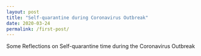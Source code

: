 ```yaml
---
layout: post
title: "Self-quarantine during Coronavirus Outbreak"
date: 2020-03-24
permalink: /first-post/
---
```


Some Reflections on Self-quarantine time during the Coronavirus Outbreak
